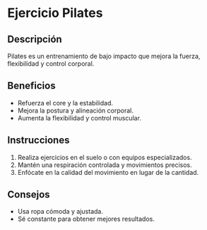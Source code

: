 # Ejercicio Pilates
## Descripción
Pilates es un entrenamiento de bajo impacto que mejora la fuerza, flexibilidad y control corporal.
## Beneficios
- Refuerza el core y la estabilidad.
- Mejora la postura y alineación corporal.
- Aumenta la flexibilidad y control muscular.
## Instrucciones
1. Realiza ejercicios en el suelo o con equipos especializados.
2. Mantén una respiración controlada y movimientos precisos.
3. Enfócate en la calidad del movimiento en lugar de la cantidad.
## Consejos
- Usa ropa cómoda y ajustada.
- Sé constante para obtener mejores resultados.

